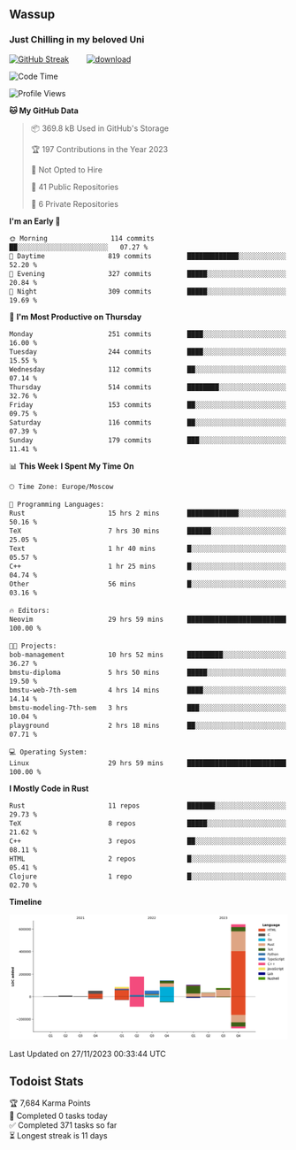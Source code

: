 ## Wassup 
### Just Chilling in my beloved Uni 

<!--
-->

[![GitHub Streak](http://github-readme-streak-stats.herokuapp.com?user=archeoss&theme=shades-of-purple&hide_border=true&date_format=j%20M%5B%20Y%5D)](https://git.io/streak-stats)&nbsp;&nbsp;&nbsp;&nbsp;&nbsp;&nbsp;&nbsp;&nbsp;[![download](https://user-images.githubusercontent.com/68448737/147796309-d8b65b1d-4dde-40d9-b03a-2b42aaa6cd43.jpeg)
](http://bmstu.ru/)

<!--START_SECTION:waka-->
![Code Time](http://img.shields.io/badge/Code%20Time-2%2C114%20hrs%2050%20mins-blue)

![Profile Views](http://img.shields.io/badge/Profile%20Views-1-blue)

**🐱 My GitHub Data** 

> 📦 369.8 kB Used in GitHub's Storage 
 > 
> 🏆 197 Contributions in the Year 2023
 > 
> 🚫 Not Opted to Hire
 > 
> 📜 41 Public Repositories 
 > 
> 🔑 6 Private Repositories 
 > 
**I'm an Early 🐤** 

```text
🌞 Morning                114 commits         ██░░░░░░░░░░░░░░░░░░░░░░░   07.27 % 
🌆 Daytime                819 commits         █████████████░░░░░░░░░░░░   52.20 % 
🌃 Evening                327 commits         █████░░░░░░░░░░░░░░░░░░░░   20.84 % 
🌙 Night                  309 commits         █████░░░░░░░░░░░░░░░░░░░░   19.69 % 
```
📅 **I'm Most Productive on Thursday** 

```text
Monday                   251 commits         ████░░░░░░░░░░░░░░░░░░░░░   16.00 % 
Tuesday                  244 commits         ████░░░░░░░░░░░░░░░░░░░░░   15.55 % 
Wednesday                112 commits         ██░░░░░░░░░░░░░░░░░░░░░░░   07.14 % 
Thursday                 514 commits         ████████░░░░░░░░░░░░░░░░░   32.76 % 
Friday                   153 commits         ██░░░░░░░░░░░░░░░░░░░░░░░   09.75 % 
Saturday                 116 commits         ██░░░░░░░░░░░░░░░░░░░░░░░   07.39 % 
Sunday                   179 commits         ███░░░░░░░░░░░░░░░░░░░░░░   11.41 % 
```


📊 **This Week I Spent My Time On** 

```text
🕑︎ Time Zone: Europe/Moscow

💬 Programming Languages: 
Rust                     15 hrs 2 mins       █████████████░░░░░░░░░░░░   50.16 % 
TeX                      7 hrs 30 mins       ██████░░░░░░░░░░░░░░░░░░░   25.05 % 
Text                     1 hr 40 mins        █░░░░░░░░░░░░░░░░░░░░░░░░   05.57 % 
C++                      1 hr 25 mins        █░░░░░░░░░░░░░░░░░░░░░░░░   04.74 % 
Other                    56 mins             █░░░░░░░░░░░░░░░░░░░░░░░░   03.16 % 

🔥 Editors: 
Neovim                   29 hrs 59 mins      █████████████████████████   100.00 % 

🐱‍💻 Projects: 
bob-management           10 hrs 52 mins      █████████░░░░░░░░░░░░░░░░   36.27 % 
bmstu-diploma            5 hrs 50 mins       █████░░░░░░░░░░░░░░░░░░░░   19.50 % 
bmstu-web-7th-sem        4 hrs 14 mins       ████░░░░░░░░░░░░░░░░░░░░░   14.14 % 
bmstu-modeling-7th-sem   3 hrs               ███░░░░░░░░░░░░░░░░░░░░░░   10.04 % 
playground               2 hrs 18 mins       ██░░░░░░░░░░░░░░░░░░░░░░░   07.71 % 

💻 Operating System: 
Linux                    29 hrs 59 mins      █████████████████████████   100.00 % 
```

**I Mostly Code in Rust** 

```text
Rust                     11 repos            ███████░░░░░░░░░░░░░░░░░░   29.73 % 
TeX                      8 repos             █████░░░░░░░░░░░░░░░░░░░░   21.62 % 
C++                      3 repos             ██░░░░░░░░░░░░░░░░░░░░░░░   08.11 % 
HTML                     2 repos             █░░░░░░░░░░░░░░░░░░░░░░░░   05.41 % 
Clojure                  1 repo              █░░░░░░░░░░░░░░░░░░░░░░░░   02.70 % 
```



**Timeline**

![Lines of Code chart](https://raw.githubusercontent.com/archeoss/archeoss/master/assets/bar_graph.png)


 Last Updated on 27/11/2023 00:33:44 UTC
<!--END_SECTION:waka-->

## Todoist Stats

<!-- TODO-IST:START -->
🏆  7,684 Karma Points           
🌸  Completed 0 tasks today           
✅  Completed 371 tasks so far           
⏳  Longest streak is 11 days
<!-- TODO-IST:END -->
